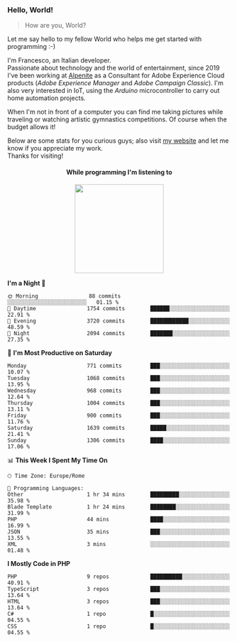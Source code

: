 ### Hello, World!

> How are you, World?

Let me say hello to my fellow World who helps me get started with programming :-)

I'm Francesco, an Italian developer.  
Passionate about technology and the world of entertainment, since 2019 I've been working at [Alpenite](https://www.alpenite.com) as a Consultant for Adobe Experience Cloud products (*Adobe Experience Manager* and *Adobe Campaign Classic*). I'm also very interested in IoT, using the *Arduino* microcontroller to carry out home automation projects.

When I'm not in front of a computer you can find me taking pictures while traveling or watching artistic gymnastics competitions. Of course when the budget allows it!

Below are some stats for you curious guys; also visit [my website](https://www.francescorega.eu) and let me know if you appreciate my work.  
Thanks for visiting!

<div align="center">
  <h4>While programming I'm listening to</h4>
  <a href="https://apps.francescorega.eu/now-playing/11147232609" target="_blank"><img src="https://apps.francescorega.eu/now-playing/11147232609" width="200"></a>
</div>

<!--START_SECTION:waka-->
**I'm a Night 🦉** 

```text
🌞 Morning                88 commits          ░░░░░░░░░░░░░░░░░░░░░░░░░   01.15 % 
🌆 Daytime                1754 commits        ██████░░░░░░░░░░░░░░░░░░░   22.91 % 
🌃 Evening                3720 commits        ████████████░░░░░░░░░░░░░   48.59 % 
🌙 Night                  2094 commits        ███████░░░░░░░░░░░░░░░░░░   27.35 % 
```
📅 **I'm Most Productive on Saturday** 

```text
Monday                   771 commits         ███░░░░░░░░░░░░░░░░░░░░░░   10.07 % 
Tuesday                  1068 commits        ███░░░░░░░░░░░░░░░░░░░░░░   13.95 % 
Wednesday                968 commits         ███░░░░░░░░░░░░░░░░░░░░░░   12.64 % 
Thursday                 1004 commits        ███░░░░░░░░░░░░░░░░░░░░░░   13.11 % 
Friday                   900 commits         ███░░░░░░░░░░░░░░░░░░░░░░   11.76 % 
Saturday                 1639 commits        █████░░░░░░░░░░░░░░░░░░░░   21.41 % 
Sunday                   1306 commits        ████░░░░░░░░░░░░░░░░░░░░░   17.06 % 
```


📊 **This Week I Spent My Time On** 

```text
🕑︎ Time Zone: Europe/Rome

💬 Programming Languages: 
Other                    1 hr 34 mins        █████████░░░░░░░░░░░░░░░░   35.98 % 
Blade Template           1 hr 24 mins        ████████░░░░░░░░░░░░░░░░░   31.99 % 
PHP                      44 mins             ████░░░░░░░░░░░░░░░░░░░░░   16.99 % 
JSON                     35 mins             ███░░░░░░░░░░░░░░░░░░░░░░   13.55 % 
XML                      3 mins              ░░░░░░░░░░░░░░░░░░░░░░░░░   01.48 % 
```

**I Mostly Code in PHP** 

```text
PHP                      9 repos             ██████████░░░░░░░░░░░░░░░   40.91 % 
TypeScript               3 repos             ███░░░░░░░░░░░░░░░░░░░░░░   13.64 % 
HTML                     3 repos             ███░░░░░░░░░░░░░░░░░░░░░░   13.64 % 
C#                       1 repo              █░░░░░░░░░░░░░░░░░░░░░░░░   04.55 % 
CSS                      1 repo              █░░░░░░░░░░░░░░░░░░░░░░░░   04.55 % 
```




<!--END_SECTION:waka-->
